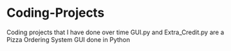 # Coding-Projects
Coding projects that I have done over time
GUI.py and Extra_Credit.py are a Pizza Ordering System GUI done in Python
